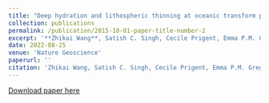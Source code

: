 ```yaml
---
title: "Deep hydration and lithospheric thinning at oceanic transform plate boundaries"
collection: publications
permalink: /publication/2015-10-01-paper-title-number-2
excerpt: '**Zhikai Wang**, Satish C. Singh, Cecile Prigent, Emma P.M. Gregory and Milena Marjanović'
date: 2022-08-25
venue: 'Nature Geoscience'
paperurl: ''
citation: 'Zhikai Wang, Satish C. Singh, Cecile Prigent, Emma P.M. Gregory and Milena Marjanović (2022). &quot;Deep hydration and lithospheric thinning at oceanic transform plate boundaries&quot; <i>, Nature Geoscience</i>.15, 741–746.'
---
```

[Download paper here](https://doi.org/10.1038/s41561-022-01003-3)
